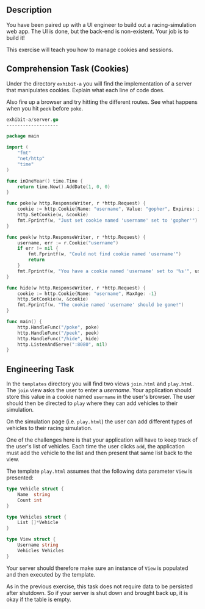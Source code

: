 ## Description
You have been paired up with a UI engineer to build out a racing-simulation web app.
The UI is done, but the back-end is non-existent. Your job is to build it!

This exercise will teach you how to manage cookies and sessions.

## Comprehension Task (Cookies)

Under the directory `exhibit-a` you will find the implementation of a server
that manipulates cookies. Explain what each line of code does.

Also fire up a browser and try hitting the different routes. See what happens
when you hit `peek` before `poke`.

```go
exhibit-a/server.go
-------------------

package main

import (
	"fmt"
	"net/http"
	"time"
)

func inOneYear() time.Time {
	return time.Now().AddDate(1, 0, 0)
}

func poke(w http.ResponseWriter, r *http.Request) {
	cookie := http.Cookie{Name: "username", Value: "gopher", Expires: inOneYear()}
	http.SetCookie(w, &cookie)
	fmt.Fprintf(w, "Just set cookie named 'username' set to 'gopher'")
}

func peek(w http.ResponseWriter, r *http.Request) {
	username, err := r.Cookie("username")
	if err != nil {
		fmt.Fprintf(w, "Could not find cookie named 'username'")
		return
	}
	fmt.Fprintf(w, "You have a cookie named 'username' set to '%s'", username)
}

func hide(w http.ResponseWriter, r *http.Request) {
	cookie := http.Cookie{Name: "username", MaxAge: -1}
	http.SetCookie(w, &cookie)
	fmt.Fprintf(w, "The cookie named 'username' should be gone!")
}

func main() {
	http.HandleFunc("/poke", poke)
	http.HandleFunc("/peek", peek)
	http.HandleFunc("/hide", hide)
	http.ListenAndServe(":8080", nil)
}
```

## Engineering Task

In the `templates` directory you will find two views `join.html` and `play.html`.
The `join` view asks the user to enter a _username_. Your application should store
this value in a cookie named `username` in the user's browser. The user should then
be directed to `play` where they can add vehicles to their simulation.

On the simulation page (i.e. `play.html`) the user can add different types of vehicles
to their racing simulation. 

One of the challenges here is that your application will have to keep track of
the user's list of vehicles. Each time the user clicks `add`, the application must
add the vehicle to the list and then present that same list back to the view.

The template `play.html` assumes that the following data parameter `View` is presented:

```go
type Vehicle struct {
	Name  string
	Count int
}

type Vehicles struct {
	List []*Vehicle
}

type View struct {
	Username string
	Vehicles Vehicles
}
```

Your server should therefore make sure an instance of `View` is populated and then
executed by the template.

As in the previous exercise, this task does not require data to be persisted
after shutdown. So if your server is shut down and brought back up, it is okay if the
table is empty.
